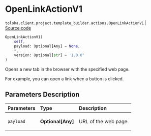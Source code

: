 # OpenLinkActionV1
`toloka.client.project.template_builder.actions.OpenLinkActionV1` | [Source code](https://github.com/Toloka/toloka-kit/blob/v1.0.1/src/client/project/template_builder/actions.py#L104)

```python
OpenLinkActionV1(
    self,
    payload: Optional[Any] = None,
    *,
    version: Optional[str] = '1.0.0'
)
```

Opens a new tab in the browser with the specified web page.


For example, you can open a link when a button is clicked.

## Parameters Description

| Parameters | Type | Description |
| :----------| :----| :-----------|
`payload`|**Optional\[Any\]**|<p>URL of the web page.</p>
